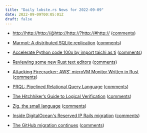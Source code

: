 ```yaml
---
title: "Daily lobste.rs News for 2022-09-09"
date: 2022-09-09T00:05:01Z
draft: false
---
```






- [http://http://http://@http://http://?http://#http://](https://daniel.haxx.se/blog/2022/09/08/http-http-http-http-http-http-http/)
  ([comments](https://lobste.rs/s/vlukqa/http_http_http_http_http_http_http))



- [Marmot: A distributed SQLite replication](https://github.com/maxpert/marmot)
  ([comments](https://lobste.rs/s/f9slcf/marmot_distributed_sqlite_replication))



- [Accelerate Python code 100x by import taichi as ti](https://docs.taichi-lang.org/blog/accelerate-python-code-100x)
  ([comments](https://lobste.rs/s/cctijb/accelerate_python_code_100x_by_import))



- [Reviewing some new Rust text editors](https://matduggan.com/battle-of-the-text-editors/)
  ([comments](https://lobste.rs/s/xyexnb/reviewing_some_new_rust_text_editors))



- [Attacking Firecracker: AWS' microVM Monitor Written in Rust](https://www.graplsecurity.com/post/attacking-firecracker)
  ([comments](https://lobste.rs/s/jedoog/attacking_firecracker_aws_microvm))



- [PRQL: Pipelined Relational Query Language](https://prql-lang.org/)
  ([comments](https://lobste.rs/s/dwpmqi/prql_pipelined_relational_query))



- [The Hitchhiker’s Guide to Logical Verification](https://browncs1951x.github.io/static/files/hitchhikersguide.pdf)
  ([comments](https://lobste.rs/s/4qrc57/hitchhiker_s_guide_logical_verification))



- [Zig, the small language](https://zserge.com/posts/zig-the-small-language/)
  ([comments](https://lobste.rs/s/vxjhhl/zig_small_language))



- [Inside DigitalOcean's Reserved IP Rails migration](https://www.digitalocean.com/blog/inside-digitaloceans-reserved-ip-rails-migration)
  ([comments](https://lobste.rs/s/a4ll6t/inside_digitalocean_s_reserved_ip_rails))



- [The GitHub migration continues](https://macoy.me/blog/programming/GitHubMigration)
  ([comments](https://lobste.rs/s/bnpupx/github_migration_continues))


